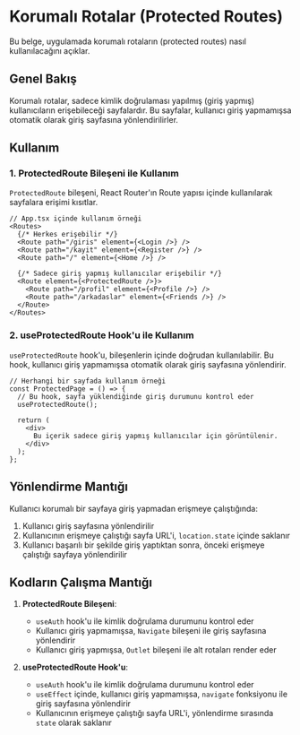 # Korumalı Rotalar (Protected Routes)

Bu belge, uygulamada korumalı rotaların (protected routes) nasıl kullanılacağını açıklar.

## Genel Bakış

Korumalı rotalar, sadece kimlik doğrulaması yapılmış (giriş yapmış) kullanıcıların erişebileceği sayfalardır. Bu sayfalar, kullanıcı giriş yapmamışsa otomatik olarak giriş sayfasına yönlendirilirler.

## Kullanım

### 1. ProtectedRoute Bileşeni ile Kullanım

`ProtectedRoute` bileşeni, React Router'ın Route yapısı içinde kullanılarak sayfalara erişimi kısıtlar.

```tsx
// App.tsx içinde kullanım örneği
<Routes>
  {/* Herkes erişebilir */}
  <Route path="/giris" element={<Login />} />
  <Route path="/kayit" element={<Register />} />
  <Route path="/" element={<Home />} />

  {/* Sadece giriş yapmış kullanıcılar erişebilir */}
  <Route element={<ProtectedRoute />}>
    <Route path="/profil" element={<Profile />} />
    <Route path="/arkadaslar" element={<Friends />} />
  </Route>
</Routes>
```

### 2. useProtectedRoute Hook'u ile Kullanım

`useProtectedRoute` hook'u, bileşenlerin içinde doğrudan kullanılabilir. Bu hook, kullanıcı giriş yapmamışsa otomatik olarak giriş sayfasına yönlendirir.

```tsx
// Herhangi bir sayfada kullanım örneği
const ProtectedPage = () => {
  // Bu hook, sayfa yüklendiğinde giriş durumunu kontrol eder
  useProtectedRoute();

  return (
    <div>
      Bu içerik sadece giriş yapmış kullanıcılar için görüntülenir.
    </div>
  );
};
```

## Yönlendirme Mantığı

Kullanıcı korumalı bir sayfaya giriş yapmadan erişmeye çalıştığında:

1. Kullanıcı giriş sayfasına yönlendirilir
2. Kullanıcının erişmeye çalıştığı sayfa URL'i, `location.state` içinde saklanır
3. Kullanıcı başarılı bir şekilde giriş yaptıktan sonra, önceki erişmeye çalıştığı sayfaya yönlendirilir

## Kodların Çalışma Mantığı

1. **ProtectedRoute Bileşeni**:
   - `useAuth` hook'u ile kimlik doğrulama durumunu kontrol eder
   - Kullanıcı giriş yapmamışsa, `Navigate` bileşeni ile giriş sayfasına yönlendirir
   - Kullanıcı giriş yapmışsa, `Outlet` bileşeni ile alt rotaları render eder

2. **useProtectedRoute Hook'u**:
   - `useAuth` hook'u ile kimlik doğrulama durumunu kontrol eder
   - `useEffect` içinde, kullanıcı giriş yapmamışsa, `navigate` fonksiyonu ile giriş sayfasına yönlendirir
   - Kullanıcının erişmeye çalıştığı sayfa URL'i, yönlendirme sırasında `state` olarak saklanır 